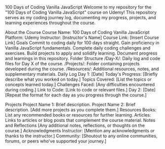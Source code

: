 100 Days of Coding Vanilla JavaScript
Welcome to my repository for the "100 Days of Coding Vanilla JavaScript" course on Udemy! This repository serves as my coding journey log, documenting my progress, projects, and learning experiences throughout the course.

About the Course
Course Name: 100 Days of Coding Vanilla JavaScript
Platform: Udemy
Instructor: [Instructor's Name]
Course Link: [Insert Course Link]
Goals
 Commit to coding daily for 100 days straight.
 Gain proficiency in Vanilla JavaScript fundamentals.
 Complete daily coding challenges and exercises.
 Build projects to apply and solidify learning.
 Document progress and learnings in this repository.
Folder Structure
/Day-X/: Daily log and code files for Day X of the course.
/Projects/: Folder containing projects developed during the course.
/Resources/: Additional resources, notes, and supplementary materials.
Daily Log
Day 1: [Date]
Today's Progress: [Briefly describe what you worked on today.]
Topics Covered: [List the topics or concepts learned today.]
Challenges Faced: [Any difficulties encountered during coding.]
Link to Code: [Link to code or relevant files.]
Day 2: [Date]
[Repeat the format for each day as you progress through the course.]

Projects
Project Name 1: Brief description.
Project Name 2: Brief description.
[Add more projects as you complete them.]
Resources
Books: List any recommended books or resources for further learning.
Articles: Links to articles or blog posts that complement the course material.
Notes and Reflections
[Any additional notes, reflections, or thoughts on the course.]
Acknowledgments
Instructor: [Mention any acknowledgments or thanks to the instructor.]
Community: [Shoutout to any online communities, forums, or peers who've supported your journey.]

